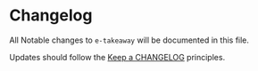 # Changelog

All Notable changes to `e-takeaway` will be documented in this file.

Updates should follow the [Keep a CHANGELOG](http://keepachangelog.com/) principles.
